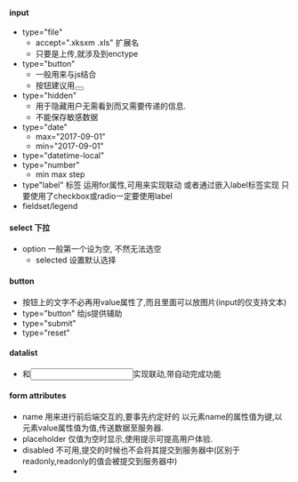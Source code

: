 #### input
- type="file" 
  - accept=".xksxm .xls" 扩展名
  - 只要是上传,就涉及到enctype
- type="button"
  - 一般用来与js结合
  - 按钮建议用<button>
- type="hidden"
  - 用于隐藏用户无需看到而又需要传递的信息.
  - 不能保存敏感数据
- type="date"
  - max="2017-09-01"
  - min="2017-09-01"
- type="datetime-local"
- type="number"
  - min max step
- type"label" 标签
  运用for属性,可用来实现联动
  或者通过嵌入label标签实现
  只要使用了checkbox或radio一定要使用label
- fieldset/legend
#### select 下拉
- option 一般第一个设为空, 不然无法选空
  - selected 设置默认选择
#### button
- 按钮上的文字不必再用value属性了,而且里面可以放图片(input的仅支持文本)
- type="button" 给js提供辅助
- type="submit"
- type="reset"
#### datalist
- 和<input list="">实现联动,带自动完成功能
  <datalist id="">
    <option>a</option>
  </datalist>  
#### form attributes
- name 用来进行前后端交互的,要事先约定好的
  以元素name的属性值为键,以元素value属性值为值,传送数据至服务器.
- placeholder 仅值为空时显示,使用提示可提高用户体验.
- disabled 不可用,提交的时候也不会将其提交到服务器中(区别于readonly,readonly的值会被提交到服务器中)
- 
